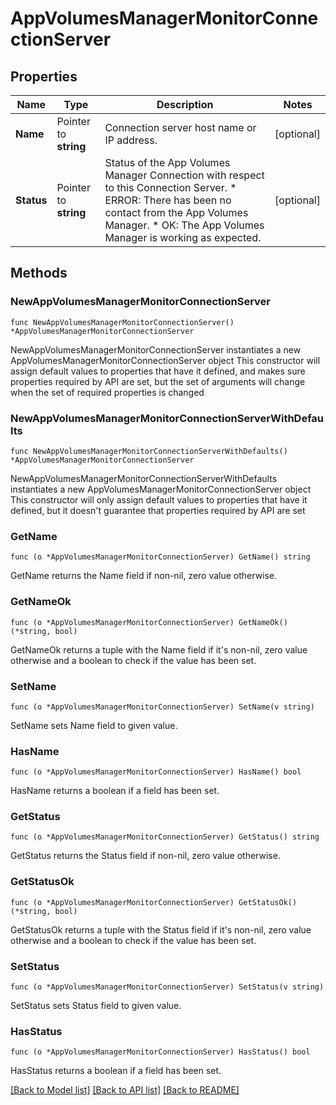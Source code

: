 # AppVolumesManagerMonitorConnectionServer

## Properties

Name | Type | Description | Notes
------------ | ------------- | ------------- | -------------
**Name** | Pointer to **string** | Connection server host name or IP address. | [optional] 
**Status** | Pointer to **string** | Status of the App Volumes Manager Connection with respect to this Connection Server. * ERROR: There has been no contact from the App Volumes Manager. * OK: The App Volumes Manager is working as expected. | [optional] 

## Methods

### NewAppVolumesManagerMonitorConnectionServer

`func NewAppVolumesManagerMonitorConnectionServer() *AppVolumesManagerMonitorConnectionServer`

NewAppVolumesManagerMonitorConnectionServer instantiates a new AppVolumesManagerMonitorConnectionServer object
This constructor will assign default values to properties that have it defined,
and makes sure properties required by API are set, but the set of arguments
will change when the set of required properties is changed

### NewAppVolumesManagerMonitorConnectionServerWithDefaults

`func NewAppVolumesManagerMonitorConnectionServerWithDefaults() *AppVolumesManagerMonitorConnectionServer`

NewAppVolumesManagerMonitorConnectionServerWithDefaults instantiates a new AppVolumesManagerMonitorConnectionServer object
This constructor will only assign default values to properties that have it defined,
but it doesn't guarantee that properties required by API are set

### GetName

`func (o *AppVolumesManagerMonitorConnectionServer) GetName() string`

GetName returns the Name field if non-nil, zero value otherwise.

### GetNameOk

`func (o *AppVolumesManagerMonitorConnectionServer) GetNameOk() (*string, bool)`

GetNameOk returns a tuple with the Name field if it's non-nil, zero value otherwise
and a boolean to check if the value has been set.

### SetName

`func (o *AppVolumesManagerMonitorConnectionServer) SetName(v string)`

SetName sets Name field to given value.

### HasName

`func (o *AppVolumesManagerMonitorConnectionServer) HasName() bool`

HasName returns a boolean if a field has been set.

### GetStatus

`func (o *AppVolumesManagerMonitorConnectionServer) GetStatus() string`

GetStatus returns the Status field if non-nil, zero value otherwise.

### GetStatusOk

`func (o *AppVolumesManagerMonitorConnectionServer) GetStatusOk() (*string, bool)`

GetStatusOk returns a tuple with the Status field if it's non-nil, zero value otherwise
and a boolean to check if the value has been set.

### SetStatus

`func (o *AppVolumesManagerMonitorConnectionServer) SetStatus(v string)`

SetStatus sets Status field to given value.

### HasStatus

`func (o *AppVolumesManagerMonitorConnectionServer) HasStatus() bool`

HasStatus returns a boolean if a field has been set.


[[Back to Model list]](../README.md#documentation-for-models) [[Back to API list]](../README.md#documentation-for-api-endpoints) [[Back to README]](../README.md)


